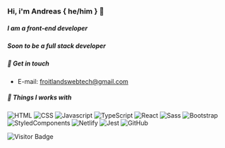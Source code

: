 ### Hi, i'm Andreas { he/him } 👋
##### I am a front-end developer
##### Soon to be a full stack developer
####
##### 💬 Get in touch
- E-mail: froitlandswebtech@gmail.com
##### 🔧 Things I works with
![HTML](https://img.shields.io/badge/HTML-239120?style=for-the-badge&logo=html5&logoColor=white) ![CSS](https://img.shields.io/badge/CSS-239120?&style=for-the-badge&logo=css3&logoColor=white) ![Javascript](https://img.shields.io/badge/JavaScript-F7DF1E?style=for-the-badge&logo=javascript&logoColor=black) ![TypeScript](https://img.shields.io/badge/TypeScript-007ACC?style=for-the-badge&logo=typescript&logoColor=white) ![React](https://img.shields.io/badge/React-20232A?style=for-the-badge&logo=react&logoColor=61DAFB) ![Sass](https://img.shields.io/badge/Sass-CC6699?style=for-the-badge&logo=sass&logoColor=white) ![Bootstrap](https://img.shields.io/badge/Bootstrap-563D7C?style=for-the-badge&logo=bootstrap&logoColor=white) ![StyledComponents](https://img.shields.io/badge/styled--components-DB7093?style=for-the-badge&logo=styled-components&logoColor=white) ![Netlify](https://img.shields.io/badge/Netlify-00C7B7?style=for-the-badge&logo=netlify&logoColor=white) ![Jest](https://img.shields.io/badge/Jest-323330?style=for-the-badge&logo=Jest&logoColor=white) ![GitHub](https://img.shields.io/badge/github-%23121011.svg?style=for-the-badge&logo=github&logoColor=white)

![Visitor Badge](https://visitor-badge.laobi.icu/badge?page_id=AndreasFroitland)